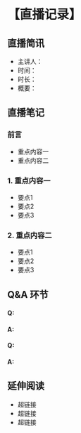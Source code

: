 # 【直播记录】
## 直播简讯

* 主讲人：
* 时间：
* 时长：
* 概要：

## 直播笔记

### 前言

* 重点内容一
* 重点内容二

### 1. 重点内容一

* 要点1
* 要点2
* 要点3

### 2. 重点内容二

* 要点1
* 要点2
* 要点3

## Q&A 环节

#### Q:

#### A:

#### Q:

#### A:

## 延伸阅读

* 超链接
* 超链接
* 超链接
